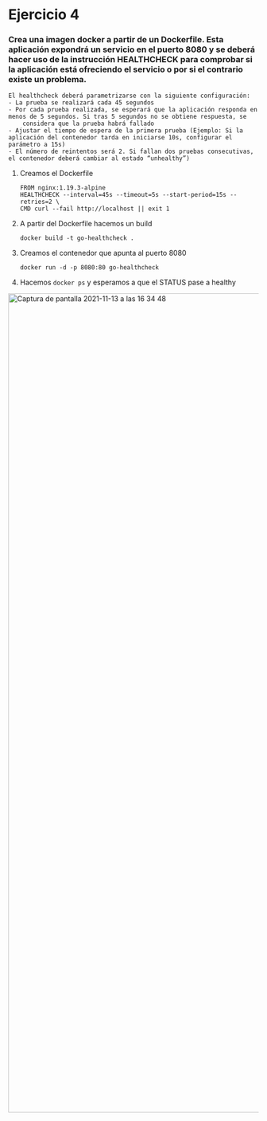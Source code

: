 # Ejercicio 4
   
 ### Crea una imagen docker a partir de un Dockerfile. Esta aplicación expondrá un servicio en el puerto 8080 y se deberá hacer uso de la instrucción HEALTHCHECK para comprobar si la aplicación está ofreciendo el servicio o por si el contrario existe un problema.
	El healthcheck deberá parametrizarse con la siguiente configuración:
	- La prueba se realizará cada 45 segundos
	- Por cada prueba realizada, se esperará que la aplicación responda en menos de 5 segundos. Si tras 5 segundos no se obtiene respuesta, se
		considera que la prueba habrá fallado
	- Ajustar el tiempo de espera de la primera prueba (Ejemplo: Si la aplicación del contenedor tarda en iniciarse 10s, configurar el parámetro a 15s)
	- El número de reintentos será 2. Si fallan dos pruebas consecutivas, el contenedor deberá cambiar al estado “unhealthy”) 

1. Creamos el Dockerfile 
      ```
	FROM nginx:1.19.3-alpine
	HEALTHCHECK --interval=45s --timeout=5s --start-period=15s --retries=2 \
  	CMD curl --fail http://localhost || exit 1
	
      ```

2. A partir del Dockerfile hacemos un build 
    ```
   docker build -t go-healthcheck .
    ```
3. Creamos el contenedor que apunta al puerto 8080
    ```
    docker run -d -p 8080:80 go-healthcheck    
    ```
4. Hacemos `docker ps` y esperamos a que el STATUS pase a healthy
<img width="1645" alt="Captura de pantalla 2021-11-13 a las 16 34 48" src="https://user-images.githubusercontent.com/26769446/141649743-9a7029c0-411d-412e-a27e-639d8bc99483.png">
